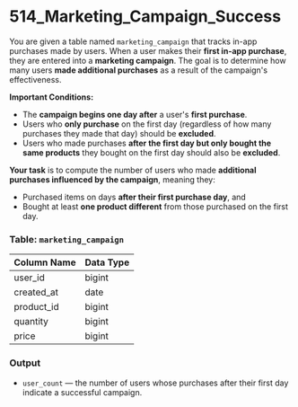 # 514_Marketing_Campaign_Success

You are given a table named `marketing_campaign` that tracks in-app purchases made by users. When a user makes their **first in-app purchase**, they are entered into a **marketing campaign**. The goal is to determine how many users **made additional purchases** as a result of the campaign's effectiveness.

**Important Conditions:**
- The **campaign begins one day after** a user's **first purchase**.
- Users who **only purchase** on the first day (regardless of how many purchases they made that day) should be **excluded**.
- Users who made purchases **after the first day but only bought the same products** they bought on the first day should also be **excluded**.

**Your task** is to compute the number of users who made **additional purchases influenced by the campaign**, meaning they:
- Purchased items on days **after their first purchase day**, and
- Bought at least **one product different** from those purchased on the first day.

### Table: `marketing_campaign`

| Column Name | Data Type |
|-------------|-----------|
| user_id     | bigint    |
| created_at  | date      |
| product_id  | bigint    |
| quantity    | bigint    |
| price       | bigint    |

### Output

- `user_count` — the number of users whose purchases after their first day indicate a successful campaign.
